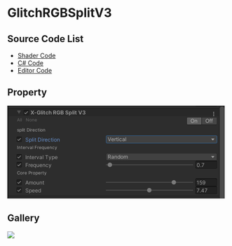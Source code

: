 
# GlitchRGBSplitV3

## Source Code List
- [Shader Code](Shader/GlitchRGBSplitV3.shader)
- [C# Code](GlitchRGBSplitV3.cs)
- [Editor Code](Editor/GlitchRGBSplitV3Editor.cs)


## Property
![](https://raw.githubusercontent.com/QianMo/X-PostProcessing-Gallery/master/Media/Glitch/GlitchRGBSplitV3/GlitchRGBSplitV3.png)

## Gallery

![](https://raw.githubusercontent.com/QianMo/X-PostProcessing-Gallery/master/Media/Glitch/GlitchRGBSplitV3/GlitchRGBSplitV3.gif)
